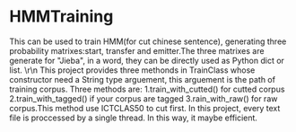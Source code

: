 # HMMTraining
This can be used to train HMM(for cut chinese sentence), generating three probability matrixes:start, transfer and emitter.The three matrixes are generate for "Jieba", in a word, they can be directly used as Python dict or list. \r\n
This project provides three methonds in TrainClass whose constructor need a String type arguement, this arguement is the path of training corpus. Three methods are:
  1.train_with_cutted()  for cutted corpus
  2.train_with_tagged()  if your corpus are tagged
  3.rain_with_raw()  for raw corpus.This method use ICTCLAS50 to cut first.
In this project, every text file is proccessed by a single thread. In this way, it maybe efficient. 
